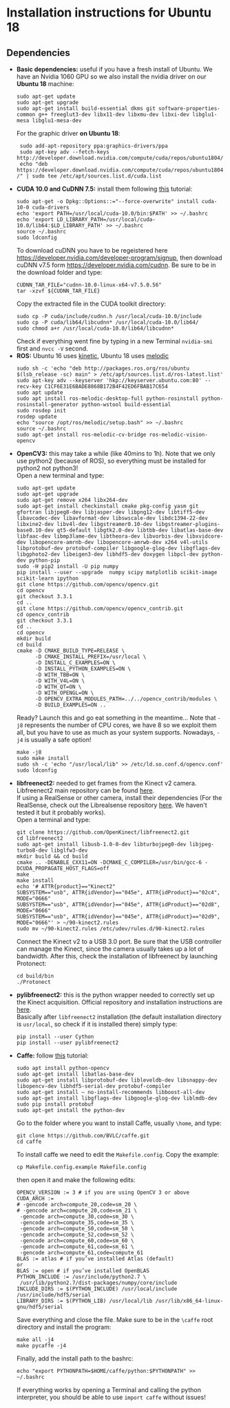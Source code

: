 # Installation instructions for Ubuntu 18

## Dependencies

- **Basic dependencies:** useful if you have a fresh install of Ubuntu. We have an Nvidia 1060 GPU so we also install the nvidia driver on our **Ubuntu 18** machine:
  ```
  sudo apt-get update
  sudo apt-get upgrade
  sudo apt-get install build-essential dkms git software-properties-common g++ freeglut3-dev libx11-dev libxmu-dev libxi-dev libglu1-mesa libglu1-mesa-dev
  ```
  For the graphic driver **on Ubuntu 18**:
  ```
   sudo add-apt-repository ppa:graphics-drivers/ppa
   sudo apt-key adv --fetch-keys http://developer.download.nvidia.com/compute/cuda/repos/ubuntu1804/x86_64/7fa2af80.pub
   echo "deb https://developer.download.nvidia.com/compute/cuda/repos/ubuntu1804/x86_64 /" | sudo tee /etc/apt/sources.list.d/cuda.list
  ```
- **CUDA 10.0 and CuDNN 7.5:** install them following [this](https://gist.github.com/Mahedi-61/2a2f1579d4271717d421065168ce6a73#file-cuda_10-0_installation_on_ubuntu_18-04) tutorial:
   ```
   sudo apt-get -o Dpkg::Options::="--force-overwrite" install cuda-10-0 cuda-drivers
   echo 'export PATH=/usr/local/cuda-10.0/bin:$PATH' >> ~/.bashrc
   echo 'export LD_LIBRARY_PATH=/usr/local/cuda-10.0/lib64:$LD_LIBRARY_PATH' >> ~/.bashrc
   source ~/.bashrc
   sudo ldconfig
   ```
   To download cuDNN you have to be regeistered here https://developer.nvidia.com/developer-program/signup, then download cuDNN v7.5 form https://developer.nvidia.com/cudnn.
   Be sure to be in the download folder and type:
   ```
   CUDNN_TAR_FILE="cudnn-10.0-linux-x64-v7.5.0.56"
   tar -xzvf ${CUDNN_TAR_FILE}
   ```
   Copy the extracted file in the CUDA toolkit directory:
   ```
   sudo cp -P cuda/include/cudnn.h /usr/local/cuda-10.0/include
   sudo cp -P cuda/lib64/libcudnn* /usr/local/cuda-10.0/lib64/
   sudo chmod a+r /usr/local/cuda-10.0/lib64/libcudnn*
   ```
   Check if everything went fine by typing in a new Terminal `nvidia-smi` first and `nvcc -V` second.
- **ROS:** Ubuntu 16 uses [kinetic](http://wiki.ros.org/kinetic/Installation/Ubuntu), Ubuntu 18 uses [melodic](http://wiki.ros.org/melodic/Installation/Ubuntu)
   ```
   sudo sh -c 'echo "deb http://packages.ros.org/ros/ubuntu $(lsb_release -sc) main" > /etc/apt/sources.list.d/ros-latest.list'
   sudo apt-key adv --keyserver 'hkp://keyserver.ubuntu.com:80' --recv-key C1CF6E31E6BADE8868B172B4F42ED6FBAB17C654
   sudo apt update
   sudo apt install ros-melodic-desktop-full python-rosinstall python-rosinstall-generator python-wstool build-essential
   sudo rosdep init
   rosdep update
   echo "source /opt/ros/melodic/setup.bash" >> ~/.bashrc
   source ~/.bashrc
   sudo apt-get install ros-melodic-cv-bridge ros-melodic-vision-opencv
   ```
- **OpenCV3:** this may take a while (like 40mins to 1h). Note that we only use python2 (because of ROS), so everything must be installed for python2 not python3!<br>
Open a new terminal and type:
   ```
   sudo apt-get update
   sudo apt-get upgrade
   sudo apt-get remove x264 libx264-dev
   sudo apt-get install checkinstall cmake pkg-config yasm git gfortran libjpeg8-dev libjasper-dev libpng12-dev libtiff5-dev libavcodec-dev libavformat-dev libswscale-dev libdc1394-22-dev libxine2-dev libv4l-dev libgstreamer0.10-dev libgstreamer-plugins-base0.10-dev qt5-default libgtk2.0-dev libtbb-dev libatlas-base-dev libfaac-dev libmp3lame-dev libtheora-dev libvorbis-dev libxvidcore-dev libopencore-amrnb-dev libopencore-amrwb-dev x264 v4l-utils libprotobuf-dev protobuf-compiler libgoogle-glog-dev libgflags-dev libgphoto2-dev libeigen3-dev libhdf5-dev doxygen libpcl-dev python-dev python-pip
   sudo -H pip2 install -U pip numpy
   pip install --user --upgrade  numpy scipy matplotlib scikit-image scikit-learn ipython
   git clone https://github.com/opencv/opencv.git
   cd opencv
   git checkout 3.3.1
   cd ..
   git clone https://github.com/opencv/opencv_contrib.git
   cd opencv_contrib
   git checkout 3.3.1
   cd ..
   cd opencv
   mkdir build
   cd build
   cmake -D CMAKE_BUILD_TYPE=RELEASE \
         -D CMAKE_INSTALL_PREFIX=/usr/local \
         -D INSTALL_C_EXAMPLES=ON \
         -D INSTALL_PYTHON_EXAMPLES=ON \
         -D WITH_TBB=ON \
         -D WITH_V4L=ON \
         -D WITH_QT=ON \
         -D WITH_OPENGL=ON \
         -D OPENCV_EXTRA_MODULES_PATH=../../opencv_contrib/modules \
         -D BUILD_EXAMPLES=ON ..
   ```
   Ready? Launch this and go eat something in the meantime... Note that `-j8` represents the number of CPU cores, we have 8 so we exploit them all, but you have to use as much as your system supports. Nowadays, `-j4` is usually a safe option!
   ```
   make -j8
   sudo make install
   sudo sh -c 'echo "/usr/local/lib" >> /etc/ld.so.conf.d/opencv.conf'
   sudo ldconfig
   ```
- **libfreenect2:** needed to get frames from the Kinect v2 camera. Libfreenect2 main repository can be found [here](https://github.com/OpenKinect/libfreenect2). <br>
If using a RealSense or other camera, install their dependencies (For the RealSense, check out the Librealsense repository [here](https://github.com/IntelRealSense/librealsense). We haven't tested it but it probably works).<br>
Open a terminal and type:
    ```
    git clone https://github.com/OpenKinect/libfreenect2.git
    cd libfreenect2
    sudo apt-get install libusb-1.0-0-dev libturbojpeg0-dev libjpeg-turbo8-dev libglfw3-dev
    mkdir build && cd build
    cmake .. -DENABLE_CXX11=ON -DCMAKE_C_COMPILER=/usr/bin/gcc-6 -DCUDA_PROPAGATE_HOST_FLAGS=off
    make
    make install
    echo '# ATTR{product}=="Kinect2"
    SUBSYSTEM=="usb", ATTR{idVendor}=="045e", ATTR{idProduct}=="02c4", MODE="0666"
    SUBSYSTEM=="usb", ATTR{idVendor}=="045e", ATTR{idProduct}=="02d8", MODE="0666"
    SUBSYSTEM=="usb", ATTR{idVendor}=="045e", ATTR{idProduct}=="02d9", MODE="0666"' > ~/90-kinect2.rules
    sudo mv ~/90-kinect2.rules /etc/udev/rules.d/90-kinect2.rules
    ```
    Connect the Kinect v2 to a USB 3.0 port. Be sure that the USB controller can manage the Kinect, since the camera usually takes up a lot of bandwidth. After this, check the installation of libfreenect by launching Protonect:
    ```
    cd build/bin
    ./Protonect
    ```
- **pylibfreenect2:** this is the python wrapper needed to correctly set up the Kinect acquisition. Official repository and installation instructions are [here](https://github.com/r9y9/pylibfreenect2/blob/master/docs/installation.rst).<br>
Basically after `libfreenect2` installation (the default installation directory is `usr/local`, so check if it is installed there) simply type:
    ```
    pip install --user Cython
    pip install --user pylibfreenect2
    ```
- **Caffe:** follow [this](https://medium.com/@atinesh/caffe-installation-on-ubuntu-18-04-lts-python-2-7-8e8c388ce51f) tutorial:
   ```
   sudo apt install python-opencv
   sudo apt-get install libatlas-base-dev
   sudo apt-get install libprotobuf-dev libleveldb-dev libsnappy-dev libopencv-dev libhdf5-serial-dev protobuf-compiler
   sudo apt-get install — no-install-recommends libboost-all-dev
   sudo apt-get install libgflags-dev libgoogle-glog-dev liblmdb-dev
   sudo pip install protobuf
   sudo apt-get install the python-dev
   ```
   Go to the folder where you want to install Caffe, usually `\home`, and type:
   ```
   git clone https://github.com/BVLC/caffe.git
   cd caffe
   ```
   To install caffe we need to edit the `Makefile.config`. Copy the example:
   ```
   cp Makefile.config.example Makefile.config
   ```
   then open it and make the following edits:
   ```
   OPENCV_VERSION := 3 # if you are using OpenCV 3 or above
   CUDA_ARCH := 
   # -gencode arch=compute_20,code=sm_20 \
   # -gencode arch=compute_20,code=sm_21 \
    -gencode arch=compute_30,code=sm_30 \
    -gencode arch=compute_35,code=sm_35 \
    -gencode arch=compute_50,code=sm_50 \
    -gencode arch=compute_52,code=sm_52 \
    -gencode arch=compute_60,code=sm_60 \
    -gencode arch=compute_61,code=sm_61 \
    -gencode arch=compute_61,code=compute_61
   BLAS := atlas # if you’ve installed Atlas (default)
   or
   BLAS := open # if you’ve installed OpenBLAS
   PYTHON_INCLUDE := /usr/include/python2.7 \
    /usr/lib/python2.7/dist-packages/numpy/core/include
   INCLUDE_DIRS := $(PYTHON_INCLUDE) /usr/local/include /usr/include/hdf5/serial
   LIBRARY_DIRS := $(PYTHON_LIB) /usr/local/lib /usr/lib/x86_64-linux-gnu/hdf5/serial
   ```
   Save everything and close the file.
   Make sure to be in the `\caffe` root directory and install the program:
   ```
   make all -j4
   make pycaffe -j4
   ```
   Finally, add the install path to the bashrc:
   ```
   echo "export PYTHONPATH=$HOME/caffe/python:$PYTHONPATH" >> ~/.bashrc
   ```
   If everything works by opening a Terminal and calling the python interpreter, you should be able to use `import caffe` without issues!
